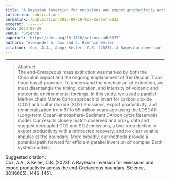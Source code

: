 ```yaml
---
title: "A Bayesian inversion for emissions and export productivity across the end-Cretaceous boundary"
collection: publications
permalink: /publication/2023-09-29-Cox-Keller-2023
excerpt: '------'
date: 2023-09-29
venue: 'Science'
paperurl: 'https://doi.org/10.1126/science.adh3875'
authors: 'Alexander A. Cox and C. Brenhin Keller'
citation: 'Cox, A.A., &amp; Keller, C.B. (2023). A Bayesian inversion for emissions and export productivity across the end-Cretaceous boundary. Science, 381(6665), 1446-1451.'
---
```


------

>Abstract: <br/>The end-Cretaceous mass extinction was marked by both the Chicxulub impact and the ongoing emplacement of the Deccan Traps flood basalt province. To understand the mechanism of extinction, we must disentangle the timing, duration, and intensity of volcanic and meteoritic environmental forcings. In this study, we used a parallel Markov chain Monte Carlo approach to invert for carbon dioxide (CO2) and sulfur dioxide (SO2) emissions, export productivity, and remineralization from 67 to 65 million years ago using the LOSCAR (Long-term Ocean-atmosphere-Sediment CArbon cycle Reservoir) model. Our results closely match observed and proxy data and suggest decoupled CO2 and SO2 emissions, a two-step decline in export productivity with a protracted recovery, and no clear volatile impulse at the boundary. More broadly, our methods provide a potential path forward for efficient parallel inversion of complex Earth system models.

Suggested citation: <br/>Cox, A.A., & Keller, C.B. (2023). A Bayesian inversion for emissions and export productivity across the end-Cretaceous boundary. Science, 381(6665), 1446-1451.